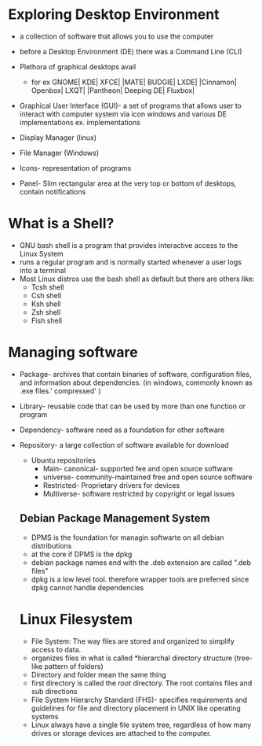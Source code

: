 # Exploring Desktop Environment
* a collection of software that allows you to use the computer 
* before a Desktop Environment (DE) there was a Command Line (CLI)
* Plethora of graphical desktops avail
  * for ex
  GNOME| KDE| XFCE|
  |MATE| BUDGIE| LXDE|
  |Cinnamon| Openbox| LXQT|
  |Pantheon| Deeping DE| Fluxbox|

* Graphical User Interface (GUI)- a set of programs that allows user to interact with computer system via icon windows and various DE implementations
  ex. implementations 
* Display Manager (linux)
* File Manager (Windows)
* Icons- representation of programs
* Panel- Slim rectangular area at the very top or bottom of desktops, contain notifications 
# What is a Shell?
* GNU bash shell is a program that provides interactive access to the Linux System
* runs a regular program and is normally started whenever a user logs into a terminal
* Most Linux distros use the bash shell as default but there are others like:
  * Tcsh shell
  * Csh shell
  * Ksh shell
  * Zsh shell
  * Fish shell
# Managing software 
* Package- archives that contain binaries of software, configuration files, and information about dependencies. (in windows, commonly known as .exe files.' compressed' )
* Library- reusable code that can be used by more than one function or program
* Dependency- software need as a foundation for other software
* Repository- a large collection of software available for download
  * Ubuntu repositories 
    * Main- canonical- supported fee and open source software
    * universe- community-maintained free and open source software 
    * Restricted- Proprietary drivers for devices
    * Multiverse- software restricted by copyright or legal issues
  ## Debian Package Management System 
  * DPMS is the foundation for managin softwarte on all debian distributions
  * at the core if DPMS is the dpkg
  * debian package names end with the .deb extension are called ".deb files" 
  * dpkg is a low level tool. therefore wrapper tools are preferred since dpkg cannot handle dependencies 
  
  # Linux Filesystem 
  * File System: The way files are stored and organized to simplify access to data.
  * organizes files in what is called *hierarchal directory structure (tree-like pattern of folders) 
  * Directory and folder mean the same thing 
  * first directory is called the *root* directory. The root contains files and sub directions 
  * File System Hierarchy Standard (FHS)- specifies requirements and guidelines for file and directory placement in UNIX like operating systems
  * Linux always have a single file system tree, regardless of how many drives or storage devices are attached to the computer.
